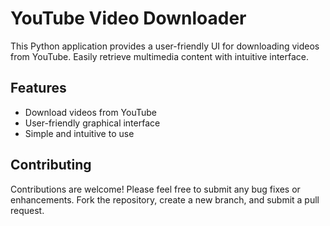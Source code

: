 # YouTube Video Downloader

This Python application provides a user-friendly UI for downloading videos from YouTube. Easily retrieve multimedia content with intuitive interface.

## Features

- Download videos from YouTube
- User-friendly graphical interface
- Simple and intuitive to use

## Contributing

Contributions are welcome! Please feel free to submit any bug fixes or enhancements. Fork the repository, create a new branch, and submit a pull request.
